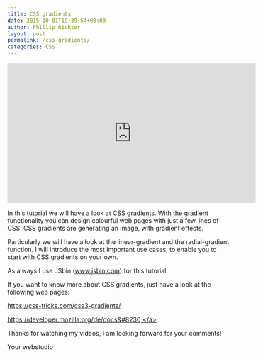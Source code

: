 ```yaml
---
title: CSS gradients
date: 2015-10-01T19:39:54+00:00
author: Phillip Richter
layout: post
permalink: /css-gradients/
categories: CSS
---
```

<iframe width="560" height="315" src="https://www.youtube.com/embed/2CX7fctIeuM" allowfullscreen="allowfullscreen" frameborder="0"></iframe>

In this tutorial we will have a look at CSS gradients. With the gradient functionality you can design colourful web pages with just a few lines of CSS. CSS gradients are generating an image, with gradient effects.

Particularly we will have a look at the linear-gradient and the radial-gradient function. I will introduce the most important use cases, to enable you to start with CSS gradients on your own.

As always I use JSbin (www.jsbin.com).for this tutorial.

If you want to know more about CSS gradients, just have a look at the following web pages:

<a class="yt-uix-redirect-link" dir="ltr" title="https://css-tricks.com/css3-gradients/" href="https://css-tricks.com/css3-gradients/" target="_blank" rel="nofollow">https://css-tricks.com/css3-gradients/</a>
  
<a class="yt-uix-redirect-link" dir="ltr" title="https://developer.mozilla.org/de/docs/Web/CSS/linear-gradient" href="https://developer.mozilla.org/de/docs/Web/CSS/linear-gradient" target="_blank" rel="nofollow">https://developer.mozilla.org/de/docs&#8230;</a>

Thanks for watching my videos, I am looking forward for your comments!

Your webstudio
